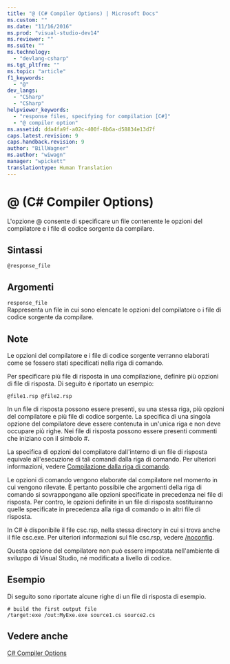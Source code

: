 ```yaml
---
title: "@ (C# Compiler Options) | Microsoft Docs"
ms.custom: ""
ms.date: "11/16/2016"
ms.prod: "visual-studio-dev14"
ms.reviewer: ""
ms.suite: ""
ms.technology: 
  - "devlang-csharp"
ms.tgt_pltfrm: ""
ms.topic: "article"
f1_keywords: 
  - "@"
dev_langs: 
  - "CSharp"
  - "CSharp"
helpviewer_keywords: 
  - "response files, specifying for compilation [C#]"
  - "@ compiler option"
ms.assetid: dda4fa9f-a02c-400f-8b6a-d58834e13d7f
caps.latest.revision: 9
caps.handback.revision: 9
author: "BillWagner"
ms.author: "wiwagn"
manager: "wpickett"
translationtype: Human Translation
---
```

# @ (C# Compiler Options)
L'opzione @ consente di specificare un file contenente le opzioni del compilatore e i file di codice sorgente da compilare.  
  
## Sintassi  
  
```  
@response_file  
```  
  
## Argomenti  
 `response_file`  
 Rappresenta un file in cui sono elencate le opzioni del compilatore o i file di codice sorgente da compilare.  
  
## Note  
 Le opzioni del compilatore e i file di codice sorgente verranno elaborati come se fossero stati specificati nella riga di comando.  
  
 Per specificare più file di risposta in una compilazione, definire più opzioni di file di risposta.  Di seguito è riportato un esempio:  
  
```  
@file1.rsp @file2.rsp  
```  
  
 In un file di risposta possono essere presenti, su una stessa riga, più opzioni del compilatore e più file di codice sorgente.  La specifica di una singola opzione del compilatore deve essere contenuta in un'unica riga e non deve occupare più righe.  Nei file di risposta possono essere presenti commenti che iniziano con il simbolo \#.  
  
 La specifica di opzioni del compilatore dall'interno di un file di risposta equivale all'esecuzione di tali comandi dalla riga di comando.  Per ulteriori informazioni, vedere [Compilazione dalla riga di comando](../../../csharp/language-reference/compiler-options/how-to-set-environment-variables-for-the-visual-studio-command-line.md).  
  
 Le opzioni di comando vengono elaborate dal compilatore nel momento in cui vengono rilevate.  È pertanto possibile che argomenti della riga di comando si sovrappongano alle opzioni specificate in precedenza nei file di risposta.  Per contro, le opzioni definite in un file di risposta sostituiranno quelle specificate in precedenza alla riga di comando o in altri file di risposta.  
  
 In C\# è disponibile il file csc.rsp, nella stessa directory in cui si trova anche il file csc.exe.  Per ulteriori informazioni sul file csc.rsp, vedere [\/noconfig](../../../csharp/language-reference/compiler-options/noconfig-compiler-option.md).  
  
 Questa opzione del compilatore non può essere impostata nell'ambiente di sviluppo di Visual Studio, né modificata a livello di codice.  
  
## Esempio  
 Di seguito sono riportate alcune righe di un file di risposta di esempio.  
  
```  
# build the first output file  
/target:exe /out:MyExe.exe source1.cs source2.cs  
```  
  
## Vedere anche  
 [C\# Compiler Options](../../../csharp/language-reference/compiler-options/index.md)